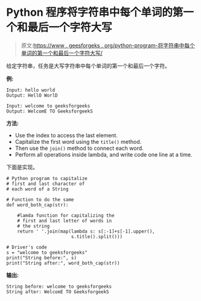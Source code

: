 # Python 程序将字符串中每个单词的第一个和最后一个字符大写

> 原文:[https://www . geesforgeks . org/python-program-将字符串中每个单词的第一个和最后一个字符大写/](https://www.geeksforgeeks.org/python-program-to-capitalize-the-first-and-last-character-of-each-word-in-a-string/)

给定字符串，任务是大写字符串中每个单词的第一个和最后一个字符。

**例:**

```
Input: hello world 
Output: HellO WorlD

Input: welcome to geeksforgeeks
Output: WelcomE TO GeeksforgeekS

```

**方法:**

*   Use the index to access the last element.
*   Capitalize the first word using the `title()` method.
*   Then use the `join()` method to connect each word.
*   Perform all operations inside lambda, and write code one line at a time.

下面是实现。

```
# Python program to capitalize
# first and last character of 
# each word of a String

# Function to do the same
def word_both_cap(str):

    #lamda function for capitalizing the
    # first and last letter of words in 
    # the string
    return ' '.join(map(lambda s: s[:-1]+s[-1].upper(), 
                        s.title().split()))

# Driver's code
s = "welcome to geeksforgeeks"
print("String before:", s)
print("String after:", word_both_cap(str))
```

**输出:**

```
String before: welcome to geeksforgeeks
String after: WelcomE TO GeeksforgeekS

```